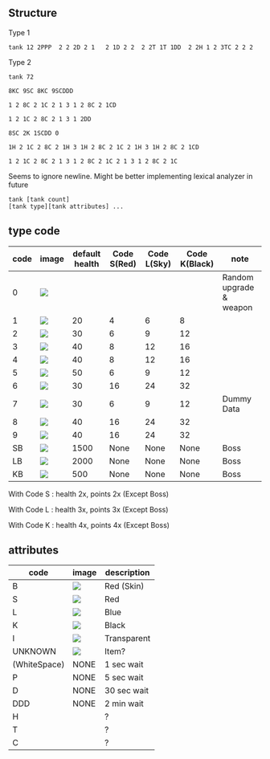 ## Structure

Type 1
```text
tank 12 2PPP  2 2 2D 2 1   2 1D 2 2  2 2T 1T 1DD  2 2H 1 2 3TC 2 2 2
```

Type 2
```text
tank 72  

8KC 9SC 8KC 9SCDDD 

1 2 8C 2 1C 2 1 3 1 2 8C 2 1CD

1 2 1C 2 8C 2 1 3 1 2DD 

8SC 2K 1SCDD 0

1H 2 1C 2 8C 2 1H 3 1H 2 8C 2 1C 2 1H 3 1H 2 8C 2 1CD

1 2 1C 2 8C 2 1 3 1 2 8C 2 1C 2 1 3 1 2 8C 2 1C

```

Seems to ignore newline. Might be better implementing lexical analyzer in future

```text
tank [tank count]
[tank type][tank attributes] ...
```


## type code



| code | image                                                                                          | default health | Code S(Red) | Code L(Sky) | Code K(Black) | note |
|------|------------------------------------------------------------------------------------------------|----------------|-------------|-------------|---------------|-------------------------|
| 0    | ![](https://github.com/jupiterbjy/OpenAT/assets/45421813/65894c31-59a1-4b7f-9678-6bcafbe616e2) |                |             |             |               | Random upgrade & weapon |
| 1    | ![](https://github.com/jupiterbjy/OpenAT/assets/45421813/87a13735-3753-4137-8cf9-e078517c63e4) | 20             | 4           | 6           | 8             |                         |
| 2    | ![](https://github.com/jupiterbjy/OpenAT/assets/45421813/8a1c9219-a9f8-4095-9fd1-5549a36d408c) | 30             | 6           | 9           | 12            |                         |
| 3    | ![](https://github.com/jupiterbjy/OpenAT/assets/45421813/1870fb17-5b7a-4932-9101-3b7812c08972) | 40             | 8           | 12          | 16            |                         |
| 4    | ![](https://github.com/jupiterbjy/OpenAT/assets/45421813/7937a46e-c465-4ef9-b4d4-03dbfca90874) | 40             | 8           | 12          | 16            |                         |
| 5    | ![](https://github.com/jupiterbjy/OpenAT/assets/45421813/86a583ed-5ae8-40be-8d14-d012527599fb) | 50             | 6           | 9           | 12            |                         |
| 6    | ![](https://github.com/jupiterbjy/OpenAT/assets/45421813/34c952c4-86bc-47ea-b76d-59dc5fbfd863) | 30             | 16          | 24          | 32            |                         |
| 7    | ![](https://github.com/jupiterbjy/OpenAT/assets/45421813/03d551c2-a491-4e1c-aa4e-d5272c36ffb9) | 30             | 6           | 9           | 12            | Dummy Data              |
| 8    | ![](https://github.com/jupiterbjy/OpenAT/assets/45421813/135cd1cd-3a82-49be-a98a-8a9b51d93758) | 40             | 16          | 24          | 32            |                         |
| 9    | ![](https://github.com/jupiterbjy/OpenAT/assets/45421813/07779d3b-cfe9-4258-a831-39afcc2c31e0) | 40             | 16          | 24          | 32            |                         |
| SB   | ![](https://github.com/jupiterbjy/OpenAT/assets/45421813/eea5c4da-afea-40b5-b1d9-e38f1755a586) | 1500           | None        | None        | None          | Boss                    |
| LB   | ![](https://github.com/jupiterbjy/OpenAT/assets/45421813/d86a7840-97a1-4273-b800-2c002d2e169f) | 2000           | None        | None        | None          | Boss                    |
| KB   | ![](https://github.com/jupiterbjy/OpenAT/assets/45421813/e1da3596-a607-475c-a681-069ae002cfc6) | 500            | None        | None        | None          | Boss                    |

With Code S : health 2x, points 2x (Except Boss)

With Code L : health 3x, points 3x (Except Boss)

With Code K : health 4x, points 4x (Except Boss)

## attributes

| code         | image                                                                                          | description |
|--------------|------------------------------------------------------------------------------------------------|-------------|
| B            | ![](https://github.com/jupiterbjy/OpenAT/assets/45421813/9fe1739e-ab7b-4022-94a4-193e36833497) | Red (Skin)  |
| S            | ![](https://github.com/jupiterbjy/OpenAT/assets/45421813/9fe1739e-ab7b-4022-94a4-193e36833497) | Red         |
| L            | ![](https://github.com/jupiterbjy/OpenAT/assets/45421813/0d07b150-6d34-4fb1-ad5b-6f675b108ab3) | Blue        |
| K            | ![](https://github.com/jupiterbjy/OpenAT/assets/45421813/17308f7d-59e4-41c6-9853-d1a0942c7e6e) | Black       |
| I            | ![](https://github.com/jupiterbjy/OpenAT/assets/45421813/3af3344f-556e-44b3-8a95-75cb4814a71f) | Transparent |
| UNKNOWN      | ![](https://github.com/jupiterbjy/OpenAT/assets/45421813/2dd95927-4e0d-4ca1-874a-2a932481365a) | Item?       |
| (WhiteSpace) | NONE                                                                                           | 1 sec wait  |
| P            | NONE                                                                                           | 5 sec wait  |
| D            | NONE                                                                                           | 30 sec wait |
| DDD          | NONE                                                                                           | 2 min wait  |
| H            |                                                                                                | ?           |
| T            |                                                                                                | ?           |
| C            |                                                                                                | ?           | 

